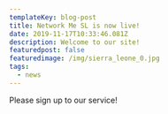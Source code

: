 ```yaml
---
templateKey: blog-post
title: Network Me SL is now live!
date: 2019-11-17T10:33:46.081Z
description: Welcome to our site!
featuredpost: false
featuredimage: /img/sierra_leone_0.jpg
tags:
  - news
---
```

Please sign up to our service!
